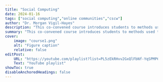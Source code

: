 ```yaml
---
title: "Social Computing"
date: 2024-01-16
tags: ["social computing","online communities","cscw"]
author: "Dr. Morgan Vigil-Hayes"
description: "This co-convened course introduces students to methods used to critique and design online social interactions." 
summary: "This co-convened course introduces students to methods used to critique and design online social interactions. Students will learn and apply qualitative and quantitative analysis methods to online communities through a community analysis project. They will also get experience designing and implementing modifications to an open source, federated social media platform to understand how design decisions impact interactions." 
cover:
    image: "course1.png"
    alt: "Figure caption"
    relative: false
editPost:
    URL: "https://youtube.com/playlist?list=PL5zEkRHvv2GxQlFbNf-YqSPMP6ePc3DQf"
    Text: "YouTube playlist"
showToc: true
disableAnchoredHeadings: false
---
```

